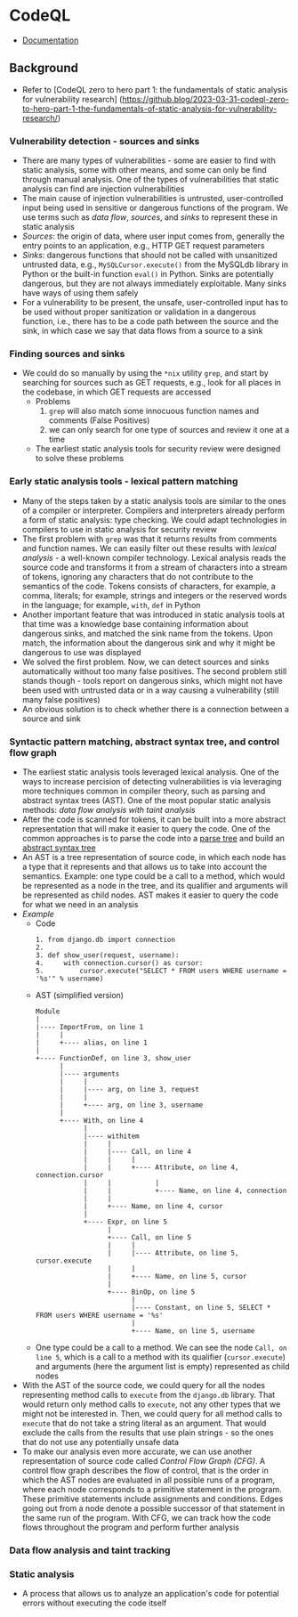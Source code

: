 # CodeQL
- [Documentation](https://codeql.github.com/docs/)
## Background
- Refer to [CodeQL zero to hero part 1: the fundamentals of static analysis for vulnerability research] (https://github.blog/2023-03-31-codeql-zero-to-hero-part-1-the-fundamentals-of-static-analysis-for-vulnerability-research/)
### Vulnerability detection - sources and sinks
- There are many types of vulnerabilities - some are easier to find with static analysis, some with other means, and some can only be find through manual analysis. One of the types of vulnerabilities that static analysis can find are injection vulnerabilities
- The main cause of injection vulnerabilities is untrusted, user-controlled input being used in sensitive or dangerous functions of the program. We use terms such as *data flow*, *sources*, and *sinks* to represent these in static analysis
- *Sources*: the origin of data, where user input comes from, generally the entry points to an application, e.g., HTTP GET request parameters
- *Sinks*: dangerous functions that should not be called with unsanitized untrusted data, e.g., `MySQLCursor.execute()` from the MySQLdb library in Python or the built-in function `eval()` in Python. Sinks are potentially dangerous, but they are not always immediately exploitable. Many sinks have ways of using them safely
- For a vulnerability to be present, the unsafe, user-controlled input has to be used without proper sanitization or validation in a dangerous function, i.e., there has to be a code path between the source and the sink, in which case we say that data flows from a source to a sink
### Finding sources and sinks
- We could do so manually by using the `*nix` utility `grep`, and start by searching for sources such as GET requests, e.g., look for all places in the codebase, in which GET requests are accessed
    - Problems
        1. `grep` will also match some innocuous function names and comments (False Positives)
        2. we can only search for one type of sources and review it one at a time
    - The earliest static analysis tools for security review were designed to solve these problems
### Early static analysis tools - lexical pattern matching
- Many of the steps taken by a static analysis tools are similar to the ones of a compiler or interpreter. Compilers and interpreters already perform a form of static analysis: type checking. We could adapt technologies in compilers to use in static analysis for security review
- The first problem with `grep` was that it returns results from comments and function names. We can easily filter out these results with *lexical analysis* - a well-known compiler technology. Lexical analysis reads the source code and transforms it from a stream of characters into a stream of tokens, ignoring any characters that do not contribute to the semantics of the code. Tokens consists of characters, for example, a comma, literals; for example, strings and integers or the reserved words in the language; for example, `with`, `def` in Python
- Another important feature that was introduced in static analysis tools at that time was a knowledge base containing information about dangerous sinks, and matched the sink name from the tokens. Upon match, the information about the dangerous sink and why it might be dangerous to use was displayed
- We solved the first problem. Now, we can detect sources and sinks automatically without too many false positives. The second problem still stands though - tools report on dangerous sinks, which might not have been used with untrusted data or in a way causing a vulnerability (still many false positives)
- An obvious solution is to check whether there is a connection between a source and sink
### Syntactic pattern matching, abstract syntax tree, and control flow graph
- The earliest static analysis tools leveraged lexical analysis. One of the ways to increase percision of detecting vulnerabilities is via leveraging more techniques common in compiler theory, such as parsing and abstract syntax trees (AST). One of the most popular static analysis methods: *data flow analysis with taint analysis*
- After the code is scanned for tokens, it can be built into a more abstract representation that will make it easier to query the code. One of the common approaches is to parse the code into a [parse tree](https://en.wikipedia.org/wiki/Parse_tree) and build an [abstract syntax tree](https://en.wikipedia.org/wiki/Abstract_syntax_tree)
- An AST is a tree representation of source code, in which each node has a type that it represents and that allows us to take into account the semantics. Example: one type could be a call to a method, which would be represented as a node in the tree, and its qualifier and arguments will be represented as child nodes. AST makes it easier to query the code for what we need in an analysis
- *Example*
    - Code
        ```
        1. from django.db import connection
        2. 
        3. def show_user(request, username):
        4.     with connection.cursor() as cursor:
        5.         cursor.execute("SELECT * FROM users WHERE username = '%s'" % username)
        ```
    - AST (simplified version)
        ```
        Module
        |
        |---- ImportFrom, on line 1
        |     |
        |     +---- alias, on line 1
        |
        +---- FunctionDef, on line 3, show_user
              |
              |---- arguments
              |     |
              |     |---- arg, on line 3, request
              |     |
              |     +---- arg, on line 3, username
              |
              +---- With, on line 4
                    |
                    |---- withitem
                    |     |
                    |     |---- Call, on line 4
                    |     |     |
                    |     |     +---- Attribute, on line 4, connection.cursor
                    |     |           |
                    |     |           +---- Name, on line 4, connection
                    |     |
                    |     +---- Name, on line 4, cursor
                    |
                    +---- Expr, on line 5
                          |
                          +---- Call, on line 5
                          |     |
                          |     |---- Attribute, on line 5, cursor.execute
                          |     |
                          |     +---- Name, on line 5, cursor
                          |
                          +---- BinOp, on line 5
                                |
                                |---- Constant, on line 5, SELECT * FROM users WHERE username = '%s'
                                |
                                +---- Name, on line 5, username
        ```
    - One type could be a call to a method. We can see the node `Call, on line 5`, which is a call to a method with its qualifier (`cursor.execute`) and arguments (here the argument list is empty) represented as child nodes
- With the AST of the source code, we could query for all the nodes representing method calls to `execute` from the `django.db` library. That would return only method calls to `execute`, not any other types that we might not be interested in. Then, we could query for all method calls to `execute` that do not take a string literal as an argument. That would exclude the calls from the results that use plain strings - so the ones that do not use any potentially unsafe data
- To make our analysis even more accurate, we can use another representation of source code called *Control Flow Graph (CFG)*. A control flow graph describes the flow of control, that is the order in which the AST nodes are evaluated in all possible runs of a program, where each node corresponds to a primitive statement in the program. These primitive statements include assignments and conditions. Edges going out from a node denote a possible successor of that statement in the same run of the program. With CFG, we can track how the code flows throughout the program and perform further analysis
### Data flow analysis and taint tracking

### Static analysis
- A process that allows us to analyze an application's code for potential errors without executing the code itself

